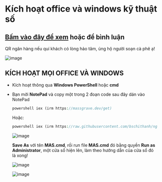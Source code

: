 # Kích hoạt office và windows kỹ thuật số

## [Bấm vào đây để xem](https://bsngchithanh.blogspot.com/2025/03/kich-hoat-office-va-windows-moi-phien.html) hoặc để bình luận ##

QR ngân hàng nếu quí khách có lòng hảo tâm, ủng hộ người soạn cà phê ạ!

![image](https://github.com/user-attachments/assets/b9a751b6-0832-4876-a972-aeaec635d792)

## KÍCH HOẠT MỌI OFFICE VÀ WINDOWS

- Kích hoạt thông qua **Windows PowerShell** hoặc **cmd**
- Bạn mởi **NotePad** và copy một trong 2 đoạn code sau đây dán vào NotePad

  ```php
  powershell iex (irm https://massgrave.dev/get)
  ```

  Hoặc:
  
  ```php
  powershell iex (irm https://raw.githubusercontent.com/bschithanh/nguon/main/mas-aio.ps1)
  ```
  
  ![image](https://github.com/user-attachments/assets/b97f5a04-22fb-4013-80f8-d00056a0ea57)

  **Save As** với tên **MAS.cmd**, rồi run file **MAS.cmd** đó bằng quyền **Run as Administrator**, một cửa sổ hiện lên, làm theo hướng dẫn của cửa sổ đó là xong!

  ![image](https://github.com/user-attachments/assets/d6fc6c55-9873-4fd8-8417-bb56875dbaf4)

  ![image](https://github.com/user-attachments/assets/614f55e9-c702-463a-aad6-43e57b13a53f)



  

